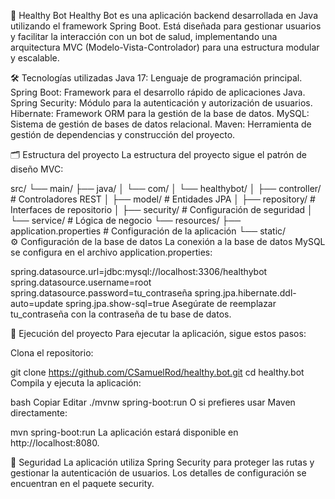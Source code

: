 🧠 Healthy Bot
Healthy Bot es una aplicación backend desarrollada en Java utilizando el framework Spring Boot. Está diseñada para gestionar usuarios y facilitar la interacción con un bot de salud, implementando una arquitectura MVC (Modelo-Vista-Controlador) para una estructura modular y escalable.

🛠 Tecnologías utilizadas
Java 17: Lenguaje de programación principal.
Spring Boot: Framework para el desarrollo rápido de aplicaciones Java.
Spring Security: Módulo para la autenticación y autorización de usuarios.
Hibernate: Framework ORM para la gestión de la base de datos.
MySQL: Sistema de gestión de bases de datos relacional.
Maven: Herramienta de gestión de dependencias y construcción del proyecto.

🗂 Estructura del proyecto
La estructura del proyecto sigue el patrón de diseño MVC:


src/
 └── main/
     ├── java/
     │    └── com/
     │        └── healthybot/
     │            ├── controller/        # Controladores REST
     │            ├── model/             # Entidades JPA
     │            ├── repository/        # Interfaces de repositorio
     │            ├── security/          # Configuración de seguridad
     │            └── service/           # Lógica de negocio
     └── resources/
          ├── application.properties    # Configuración de la aplicación
          └── static/                  
⚙️ Configuración de la base de datos
La conexión a la base de datos MySQL se configura en el archivo application.properties:

spring.datasource.url=jdbc:mysql://localhost:3306/healthybot
spring.datasource.username=root
spring.datasource.password=tu_contraseña
spring.jpa.hibernate.ddl-auto=update
spring.jpa.show-sql=true
Asegúrate de reemplazar tu_contraseña con la contraseña de tu base de datos.

🚀 Ejecución del proyecto
Para ejecutar la aplicación, sigue estos pasos:

Clona el repositorio:

git clone https://github.com/CSamuelRod/healthy.bot.git
cd healthy.bot
Compila y ejecuta la aplicación:

bash
Copiar
Editar
./mvnw spring-boot:run
O si prefieres usar Maven directamente:


mvn spring-boot:run
La aplicación estará disponible en http://localhost:8080.

🔐 Seguridad
La aplicación utiliza Spring Security para proteger las rutas y gestionar la autenticación de usuarios. Los detalles de configuración se encuentran en el paquete security.
